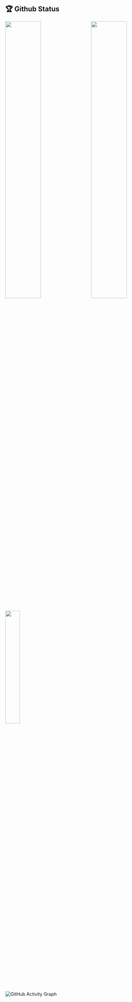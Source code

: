 ## 🏆 Github Status

<img  src="https://github-readme-stats.vercel.app/api?username=Mamun-swe&show_icons=true&hide_border=true&theme=tokyonight" width="47%" align="right" >
<img  src="https://github-readme-streak-stats.herokuapp.com/?user=Mamun-swe&theme=tokyonight&hide_border=true" width="47%" >
<img  src="https://github-readme-stats.vercel.app/api/top-langs/?username=Mamun-swe&theme=tokyonight&hide_border=true" width="30%" >

<!-- ![Repository's Stats](https://github-readme-stats.vercel.app/api/top-langs/?username=Mamun-swe&theme=tokyonight&hide_border=true) -->

![GitHub Activity Graph](https://activity-graph.herokuapp.com/graph?username=Mamun-swe&bg_color=000000&color=4fff67&line=4fff67&point=ffffff&area=true&hide_border=true)


